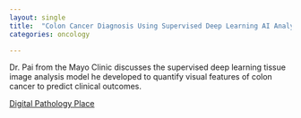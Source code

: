 ```yaml
---
layout: single
title:  "Colon Cancer Diagnosis Using Supervised Deep Learning AI Analysis"
categories: oncology

---
```

Dr. Pai from the Mayo Clinic discusses the supervised deep learning tissue image analysis model he developed to quantify visual features of colon cancer to predict clinical outcomes. 
 
[Digital Pathology Place](https://digitalpathologyplace.com/podcast/how-to-approach-colon-cancer-with-supervised-deep-learning-image-analysis-w-rish-pai-mayo-clinic/)